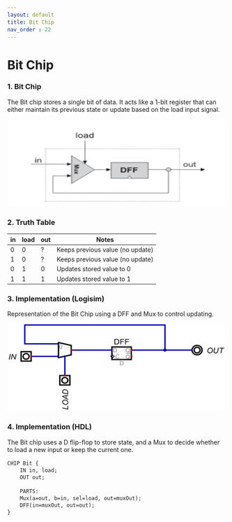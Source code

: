 ```yaml
---
layout: default
title: Bit Chip
nav_order : 22
---
```


# Bit Chip

### 1. Bit Chip

The Bit chip stores a single bit of data. It acts like a 1-bit register that can either maintain its previous state or update based on the load input signal.

<img src="\images\bit.png" width="500" height="200px"/> 

### 2. Truth Table

| in | load | out | Notes                            |
|----|------|-----|----------------------------------|
|  0 |   0  |  ?  | Keeps previous value (no update) |
|  1 |   0  |  ?  | Keeps previous value (no update) |
|  0 |   1  |  0  | Updates stored value to 0        |
|  1 |   1  |  1  | Updates stored value to 1        |


### 3. Implementation (Logisim)

Representation of the Bit Chip using a DFF and Mux to control updating.

<img src="\logisim\bit.png" width="500" height="200px"/> 


### 4. Implementation (HDL)

The Bit chip uses a D flip-flop to store state, and a Mux to decide whether to load a new input or keep the current one.


```hdl
CHIP Bit {
    IN in, load;
    OUT out;

    PARTS:
    Mux(a=out, b=in, sel=load, out=muxOut);
    DFF(in=muxOut, out=out);
}
 ```